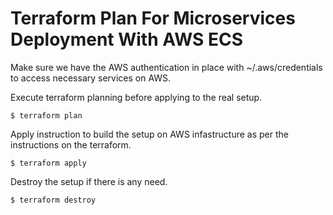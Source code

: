 # Terraform Plan For Microservices Deployment With AWS ECS

Make sure we have the AWS authentication in place with ~/.aws/credentials to access necessary services on AWS.

Execute terraform planning before applying to the real setup.

```
$ terraform plan
```
Apply instruction to build the setup on AWS infastructure as per the instructions on the terraform.

```
$ terraform apply
```
Destroy the setup if there is any need.

```
$ terraform destroy
```



